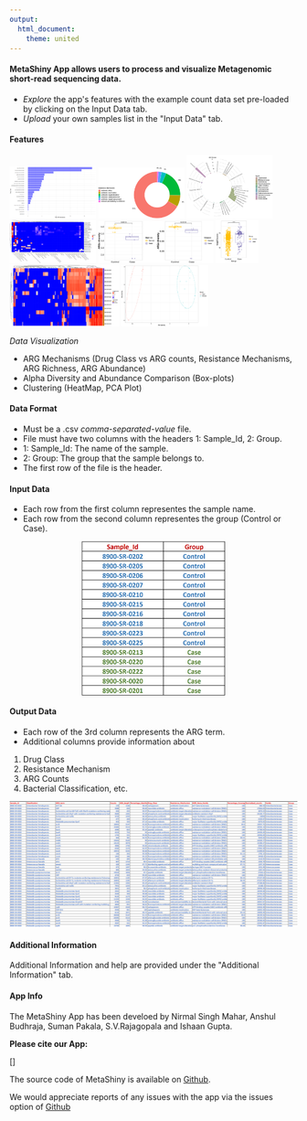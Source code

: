 ```yaml
---
output:
  html_document:
    theme: united
---
```

#### **MetaShiny App allows users to process and visualize Metagenomic short-read sequencing data.**

- *Explore* the app's features with the example count data set pre-loaded by clicking on the Input Data tab.
- *Upload* your own samples list in the "Input Data" tab.


#### <a name="Features"></a> **Features**

<img src="Drug_class.png" alt="Drug Class vs. ARG Abundance" style="width: 30%"/>
<img src="Resistance_mechanism.png" alt="Resistance Mechanism" style="width: 30%"/>
<img src="ARG_cohort_richness.png" alt="Cohort ARG Richness" style="width: 30%"/>
<img src="ARG_Cohort_Abundance.png" alt="Cohort ARG Abundance" style="width: 30%"/>
<img src="Alpha_diversity.png" alt="Alpha Diversity" style="width: 40%"/>
<img src="Abundance_Kruskal_Walis.png" alt="Abundance Comparison" style="width: 15%"/>
<img src="HeatMap.png" alt="HeatMap" style="width: 38%"/>
<img src="PCA_plot.png" alt="PCA Plot" style="width: 30%"/>

*Data Visualization*

- ARG Mechanisms (Drug Class vs ARG counts, Resistance Mechanisms, ARG Richness, ARG Abundance)
- Alpha Diversity and Abundance Comparison (Box-plots)
- Clustering (HeatMap, PCA Plot)

#### <a name="DataFormat"></a> **Data Format**

- Must be a .csv *comma-separated-value* file.
- File must have two columns with the headers 1: Sample_Id, 2: Group.
- 1: Sample_Id: The name of the sample.
- 2: Group: The group that the sample belongs to.
- The first row of the file is the header.

#### <a name="InputData"></a> **Input Data**
- Each row from the first column representes the sample name.
- Each row from the second column representes the group (Control or Case).

<img src="input_data.png" alt="Input Data" style="width: 50%; margin-left: auto; margin-right: auto; display: block;"/>

#### <a name="OutputData"></a> **Output Data**
- Each row of the 3rd column represents the ARG term.
- Additional columns provide information about 
1) Drug Class 
2) Resistance Mechanism 
3) ARG Counts 
4) Bacterial Classification, etc.

<img src="output_data.png" alt="Input Data" style="width: 100%"/>

#### <a name="help"></a> **Additional Information**

Additional Information and help are provided under the "Additional Information" tab.

#### **App Info**

The MetaShiny App has been develoed by Nirmal Singh Mahar, Anshul Budhraja, Suman Pakala, S.V.Rajagopala and Ishaan Gupta.


**Please cite our App:**

[]

The source code of MetaShiny is available on [Github](https://github.com/Nirmal2310/MetaShiny).

We would appreciate reports of any issues with the app via the issues option of [Github](https://github.com/Nirmal2310/MetaShiny)